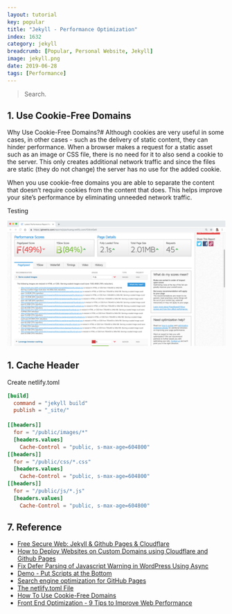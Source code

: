 ```yaml
---
layout: tutorial
key: popular
title: "Jekyll - Performance Optimization"
index: 1632
category: jekyll
breadcrumb: [Popular, Personal Website, Jekyll]
image: jekyll.png
date: 2019-06-28
tags: [Performance]
---
```


> Search.

## 1. Use Cookie-Free Domains
Why Use Cookie-Free Domains?#
Although cookies are very useful in some cases, in other cases - such as the delivery of static content, they can hinder performance. When a browser makes a request for a static asset such as an image or CSS file, there is no need for it to also send a cookie to the server. This only creates additional network traffic and since the files are static (they do not change) the server has no use for the added cookie.

When you use cookie-free domains you are able to separate the content that doesn’t require cookies from the content that does. This helps improve your site’s performance by eliminating unneeded network traffic.

Testing


![image](/public/images/jekyll/1632/imagesize_before.png)

## 1. Cache Header
Create netlify.toml
```toml
[build]
  command = "jekyll build"
  publish = "_site/"

[[headers]]
  for = "/public/images/*"
  [headers.values]
    Cache-Control = "public, s-max-age=604800"
[[headers]]
  for = "/public/css/*.css"
  [headers.values]
    Cache-Control = "public, s-max-age=604800"
[[headers]]
  for = "/public/js/*.js"
  [headers.values]
    Cache-Control = "public, s-max-age=604800"
```

## 7. Reference
* [Free Secure Web: Jekyll & Github Pages & Cloudflare](https://martin.ankerl.com/2017/07/22/free-secure-web-jekyll-github-pages-cloudflare/)
* [How to Deploy Websites on Custom Domains using Cloudflare and Github Pages](https://medium.com/crowdbotics/annie-azana-how-to-deploy-websites-using-cloudflare-and-github-pages-c415c55fea36)
* [Fix Defer Parsing of Javascript Warning in WordPress Using Async](https://www.collectiveray.com/defer-parsing-of-javascript-wordpress-async)
* [Demo - Put Scripts at the Bottom](http://stevesouders.com/examples/rule-js-bottom.php)
* [Search engine optimization for GitHub Pages](https://help.github.com/en/articles/search-engine-optimization-for-github-pages)
* [The netlify.toml File](https://www.netlify.com/docs/netlify-toml-reference/)
* [How To Use Cookie-Free Domains](https://www.keycdn.com/support/how-to-use-cookie-free-domains)
* [Front End Optimization - 9 Tips to Improve Web Performance](https://www.keycdn.com/blog/front-end-optimization)

